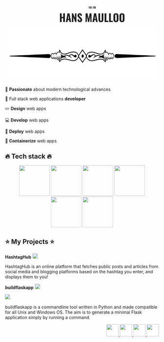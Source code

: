 <img src="https://github.com/kouul/kouul/blob/master/hans.gif">
<div align="center">
<img src="https://github.com/kouul/kouul/blob/master/startlinee.png" height="180" width="100%">
</div>

:raised_hands: **Passionate** about modern technological advances 

:large_orange_diamond: Full stack web applications **developer**

:pencil2: **Design** web apps

:computer: **Develop** web apps

:octopus: **Deploy** web apps

:whale: **Containerize** web apps

<div>

## :fire: Tech stack :fire:
<div align="center">
<img src="https://cdn4.iconfinder.com/data/icons/logos-brands-5/24/flask-256.png" height="100" width="100" >
<img src="https://cdn4.iconfinder.com/data/icons/logos-3/600/React.js_logo-256.png" height="100" width="100">
<img src="https://cdn.iconscout.com/icon/free/png-256/mongodb-2-1175137.png" height="100" width="100">
<img src="https://cdn3.iconfinder.com/data/icons/logos-and-brands-adobe/512/267_Python-256.png" height="100" width="100">
<br />
<img src="https://cdn3.iconfinder.com/data/icons/logos-and-brands-adobe/512/97_Docker-128.png" height="100" width="100">
<img src="https://cdn3.iconfinder.com/data/icons/logos-brands-3/24/logo_brand_brands_logos_ubuntu-256.png" height="100" width="100">
</div>

## :star: My Projects :star:

**HashtagHub**
<a href="https://hashtaghub.herokuapp.com/">
<img src="https://cdn0.iconfinder.com/data/icons/octicons/1024/link-external-256.png" height="18" width="18">
</a>

HashtagHub is an online platform that fetches public posts and articles from social media and blogging platforms based on the hashtag you enter, and displays them to you!

**buildflaskapp**
<a href="https://buildflaskapp.kouul.website/">
<img src="https://cdn0.iconfinder.com/data/icons/octicons/1024/link-external-256.png" height="18" width="18">
</a>

<a href="https://github.com/buildflaskapp/buildflaskapp/stargazers"><img src="https://img.shields.io/github/stars/buildflaskapp/buildflaskapp" atl="Stars"></a>

buildflaskapp is a commandline tool written in Python and made compatible for all Unix and Windows OS. The aim is to generate a minimal Flask application simply by running a command.

<div align="right">
<a href="https://twitter.com/akhilmaulloo">
<img src="https://cdn3.iconfinder.com/data/icons/social-media-chamfered-corner/154/twitter-256.png" height="40" width="40">
</a>
<a href="https://linkedin.com/in/akhilmaulloo">
<img src="https://cdn0.iconfinder.com/data/icons/social-flat-rounded-rects/512/linkedin-256.png" height="40" width="40">
</a>
<a href="https://hansmaulloo.com">
<img src="https://cdn.iconscout.com/icon/free/png-512/www-11-112203.png" height="40" width="40">
</a>
<a href="https://dev.to/kouul">
<img src="https://cdn3.iconfinder.com/data/icons/logos-and-brands-adobe/512/84_Dev-256.png" height="40" width="40">
</a>
</div>

</div>